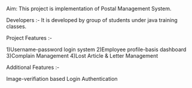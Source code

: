 Aim: This project is implementation of Postal Management System.

Developers :- It is developed by group of students under java training classes.

Project Features :-

1)Username-password login system
2)Employee profile-basis dashboard
3)Complain Management
4)Lost Article & Letter Management

Additional Features :-

Image-verifiation based Login Authentication
